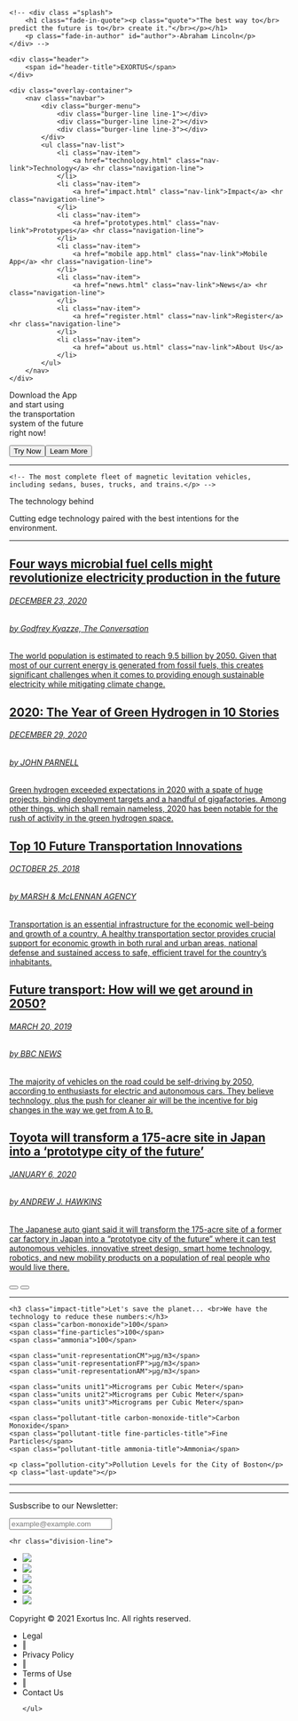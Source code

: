 <!DOCTYPE html lang="en">
<html>
<head>
    <meta charset="UTF-8" name="viewport" content = "width=device-width, initial-scale=1.0">
    <title>Exortus</title>
    <link rel = "stylesheet" href="styles.css" type="text/css">
    <link rel="shortcut icon" href="magnet-favicon.png" type="image/x-icon"> 
    <script src="https://kit.fontawesome.com/a9e2599e63.js" crossorigin="anonymous"></script>
    <script src="https://cdn.jsdelivr.net/npm/axios/dist/axios.min.js"></script>
    <script src="https://cdnjs.cloudflare.com/ajax/libs/gsap/3.5.1/gsap.min.js"></script>
</head>

<body>
    
    <!-- <div class ="splash">
        <h1 class="fade-in-quote"><p class="quote">"The best way to</br> predict the future is to</br> create it."</br></p></h1>
        <p class="fade-in-author" id="author">-Abraham Lincoln</p>
    </div> -->

    <div class="header">
        <span id="header-title">EXORTUS</span>
    </div>

    <div class="overlay-container">
        <nav class="navbar">
            <div class="burger-menu">
                <div class="burger-line line-1"></div>
                <div class="burger-line line-2"></div>
                <div class="burger-line line-3"></div>
            </div>
            <ul class="nav-list">
                <li class="nav-item">
                    <a href="technology.html" class="nav-link">Technology</a> <hr class="navigation-line">
                </li>
                <li class="nav-item">
                    <a href="impact.html" class="nav-link">Impact</a> <hr class="navigation-line">
                </li>
                <li class="nav-item">
                    <a href="prototypes.html" class="nav-link">Prototypes</a> <hr class="navigation-line">
                </li>    
                <li class="nav-item">
                    <a href="mobile app.html" class="nav-link">Mobile App</a> <hr class="navigation-line">
                </li>    
                <li class="nav-item">
                    <a href="news.html" class="nav-link">News</a> <hr class="navigation-line">
                </li>    
                <li class="nav-item">
                    <a href="register.html" class="nav-link">Register</a><hr class="navigation-line">
                </li>    
                <li class="nav-item">
                    <a href="about us.html" class="nav-link">About Us</a>
                </li>
            </ul>
        </nav>
    </div>
    


<!-- <hr class="navigation-line"> -->

<!-- <p class="intro">An integrated transportation system aiming to revolutionize the future of mobility.</p> -->

<section class="download-app">
        <p class="download-app-message">Download the App<br>and start using<br>the transportation<br>system of the future<br>right now!</p>
        <span><button class="button-download-app">Try Now</button><button class="button-download-app">Learn More</button></span>
        
</section>

<hr class="division-line">

<!-- <p class="history">An outstanding project that started in the streets of Helsinki has taken the world by surprise.  -->
    <!-- The most complete fleet of magnetic levitation vehicles, including sedans, buses, trucks, and trains.</p> -->

<!-- <hr class="division-line"> -->

<section class="technology">
    <p class="technology-text">The technology behind</p>
    <p class="technology-subtext">Cutting edge technology paired with the best intentions for the environment. </p>
</section>

<hr class="division-line">

<section>
    <div class = "news-container">
       <div class="slides">
        <div class="slide"><a class="news-links" href="https://theconversation.com/four-ways-microbial-fuel-cells-might-revolutionise-electricity-production-in-the-future-152184" target='_blank'>
               <h1 class="news-title">Four ways microbial fuel cells might revolutionize electricity production in the future</h2>
               <h6 class="date">DECEMBER 23, 2020</h6>
               <h6 class ="news-author">by Godfrey Kyazze, The Conversation</h6>
               <p class ="news-text">The world population is estimated to reach 9.5 billion by 2050. Given that most of our current energy is generated from fossil fuels, this creates significant challenges when it comes to providing enough sustainable electricity while mitigating climate change.</p>
           </div>
        </a>
           <div class="slide"><a class="news-links" href="https://www.greentechmedia.com/articles/read/2020-the-year-of-green-hydrogen-in-10-stories" target='_blank'>
            <h1 class="news-title">2020: The Year of Green Hydrogen in 10 Stories</h2>
                <h6 class="date">DECEMBER 29, 2020</h6>
                <h6 class ="news-author">by JOHN PARNELL</h6>
                <p class ="news-text">Green hydrogen exceeded expectations in 2020 with a spate of huge projects, binding deployment targets and a handful of gigafactories. Among other things, which shall remain nameless, 2020 has been notable for the rush of activity in the green hydrogen space.</p>
           </div>
        </a>
           <div class="slide"><a class="news-links" href="https://www.marshmma.com/blog/top-10-future-transportation-innovations" target='_blank'>
            <h1 class="news-title">Top 10 Future Transportation Innovations</h2>
                <h6 class="date">OCTOBER 25, 2018</h6>
                <h6 class ="news-author">by MARSH & McLENNAN AGENCY</h6>
                <p class ="news-text">Transportation is an essential infrastructure for the economic well-being and growth of a country. A healthy transportation sector provides crucial support for economic growth in both rural and urban areas, national defense and sustained access to safe, efficient travel for the country’s inhabitants.</p>
           </div>
        </a>
           <div class="slide"><a class="news-links" href="https://www.bbc.com/news/av/business-47628920" target='_blank'>
            <h1 class="news-title">Future transport: How will we get around in 2050?</h2>
                <h6 class="date">MARCH 20, 2019</h6>
                <h6 class ="news-author">by BBC NEWS</h6>
                <p class ="news-text">The majority of vehicles on the road could be self-driving by 2050, according to enthusiasts for electric and autonomous cars. They believe technology, plus the push for cleaner air will be the incentive for big changes in the way we get from A to B.</p>
           </div>
        </a>
           <div class="slide"><a class="news-links" href="https://www.theverge.com/2020/1/6/21052324/toyota-woven-city-japan-bjarke-ingels-ces-2020" target='_blank'>
            <h1 class="news-title">Toyota will transform a 175-acre site in Japan into a ‘prototype city of the future’</h2>
            <h6 class="date">JANUARY 6, 2020</h6>
            <h6 class ="news-author">by ANDREW J. HAWKINS</h6>
            <p class ="news-text">The Japanese auto giant said it will transform the 175-acre site of a former car factory in Japan into a “prototype city of the future” where it can test autonomous vehicles, innovative street design, smart home technology, robotics, and new mobility products on a population of real people who would live there.</p>
            </div>
        </a>
       </div>
       <div class = "slide-controls">
           <button id = "prev-btn">
               <i class="fas fa-chevron-left"></i>
           </button>
           <button id="next-btn">
               <i class="fas fa-chevron-right"></i>
           </button>
       </div>
    </div>
</section>

   <hr class="division-line">

   <section class="impact">

    <h3 class="impact-title">Let's save the planet... <br>We have the technology to reduce these numbers:</h3>
    <span class="carbon-monoxide">100</span>
    <span class="fine-particles">100</span>
    <span class="ammonia">100</span>

    <span class="unit-representationCM">μg/m3</span>
    <span class="unit-representationFP">μg/m3</span>
    <span class="unit-representationAM">μg/m3</span>

    <span class="units unit1">Micrograms per Cubic Meter</span>
    <span class="units unit2">Micrograms per Cubic Meter</span>
    <span class="units unit3">Micrograms per Cubic Meter</span>

    <span class="pollutant-title carbon-monoxide-title">Carbon Monoxide</span>
    <span class="pollutant-title fine-particles-title">Fine Particles</span>
    <span class="pollutant-title ammonia-title">Ammonia</span>

    <p class="pollution-city">Pollution Levels for the City of Boston</p>
    <p class="last-update"></p>
</section>


<hr class="division-line">


<section class="prototypes">
</section>

<hr class="division-line">

<section class="subscribe-container">
    <p class="subscribe-text">Susbscribe to our Newsletter: </p>
    <input class="subscribe-input" placeholder="example@example.com">
    </section>

    <hr class="division-line">

<footer>
    <ul class="social-buttons">
        <li><img src="social/facebook.png"></li>
        <li><img src="social/instagram.png"></li>
        <li><img src="social/linkedIn.png"></li>
        <li><img src="social/youtube.png"></li>
        <li><img src="social/whatsapp.png"></li>
    </ul>
</footer>

<div class="disclaimer">
    <p>Copyright &#169; 2021 Exortus Inc. All rights reserved.</p>
</div>

<div class= "legal">
    <ul class = "legal-items">
        <li>Legal</li>
        <li>&#8214;</li>
        <li>Privacy Policy</li>
        <li> &#8214;</li>
        <li>Terms of Use</li>
        <li> &#8214;</li>
        <li>Contact Us</li>
        
    </ul>
</div>


<script src = "scripts.js"></script>

</body>
</html>
